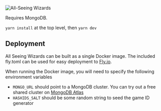 ![All-Seeing Wizards](https://user-images.githubusercontent.com/1077405/212424854-229b01d2-e52f-4475-9acd-f7b24aa2536b.png)

Requires MongoDB.

`yarn install` at the top level, then `yarn dev`

## Deployment

All Seeing Wizards can be built as a single Docker image. The included fly.toml can be used for easy deployment to [Fly.io](https://fly.io).

When running the Docker image, you will need to specify the following environment variables

- `MONGO_URL` should point to a MongoDB cluster. You can try out a free shared cluster on [MongoDB Atlas](https://www.mongodb.com/atlas/database)
- `HASHIDS_SALT` should be some random string to seed the game ID generator
